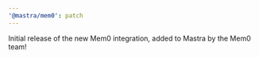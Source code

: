 ```yaml
---
'@mastra/mem0': patch
---
```


Initial release of the new Mem0 integration, added to Mastra by the Mem0 team!
